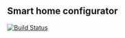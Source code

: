 Smart home configurator
-----------------------

[![Build Status](https://travis-ci.org/e154/smart-home-configurator.svg?branch=develop)](https://travis-ci.org/e154/smart-home-configurator)